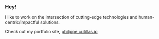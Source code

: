 <base target="_blank">

<!-- <img align="right" src="https://github-readme-stats.vercel.app/api?username=pcutillas&count_private=true&show_icons=true&icon_color=ffffff&title_color=ffffff&text_color=ffffff&bg_color=45,000021,00004a,000021&hide_title=true&include_all_commits=true"/> -->

### Hey!

I like to work on the intersection of cutting-edge technologies and human-centric/impactful solutions.

Check out my portfolio site, [philippe.cutillas.io](philippe.cutillas.io)
